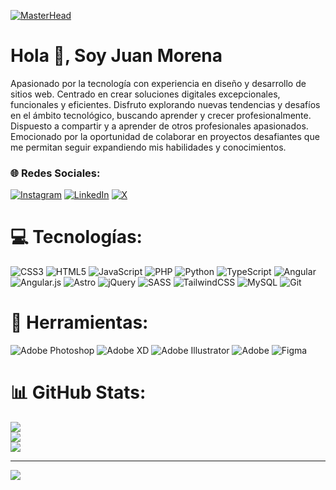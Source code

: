 [![MasterHead](https://i.imgur.com/067tfqY.jpeg)](https://github.com/JuanMorenaE)

# Hola 👋, Soy Juan Morena

Apasionado por la tecnología con experiencia en diseño y desarrollo de sitios web. Centrado en crear soluciones digitales excepcionales, funcionales y eficientes.
Disfruto explorando nuevas tendencias y desafíos en el ámbito tecnológico, buscando aprender y crecer profesionalmente. Dispuesto a compartir y a aprender de otros profesionales apasionados.
Emocionado por la oportunidad de colaborar en proyectos desafiantes que me permitan seguir expandiendo mis habilidades y conocimientos.

### 🌐 Redes Sociales:
[![Instagram](https://img.shields.io/badge/Instagram-%23E4405F.svg?logo=Instagram&logoColor=white)](https://instagram.com/byjuanii.webdesign) [![LinkedIn](https://img.shields.io/badge/LinkedIn-%230077B5.svg?logo=linkedin&logoColor=white)](https://linkedin.com/in/juanmorena) [![X](https://img.shields.io/badge/X-black.svg?logo=X&logoColor=white)](https://x.com/byjuanii_dev) 

# 💻 Tecnologías:
![CSS3](https://img.shields.io/badge/css3-%231572B6.svg?style=for-the-badge&logo=css3&logoColor=white) ![HTML5](https://img.shields.io/badge/html5-%23E34F26.svg?style=for-the-badge&logo=html5&logoColor=white) ![JavaScript](https://img.shields.io/badge/javascript-%23323330.svg?style=for-the-badge&logo=javascript&logoColor=%23F7DF1E) ![PHP](https://img.shields.io/badge/php-%23777BB4.svg?style=for-the-badge&logo=php&logoColor=white) ![Python](https://img.shields.io/badge/python-3670A0?style=for-the-badge&logo=python&logoColor=ffdd54) ![TypeScript](https://img.shields.io/badge/typescript-%23007ACC.svg?style=for-the-badge&logo=typescript&logoColor=white) ![Angular](https://img.shields.io/badge/angular-%23DD0031.svg?style=for-the-badge&logo=angular&logoColor=white) ![Angular.js](https://img.shields.io/badge/angular.js-%23E23237.svg?style=for-the-badge&logo=angularjs&logoColor=white) ![Astro](https://img.shields.io/badge/astro-%232C2052.svg?style=for-the-badge&logo=astro&logoColor=white) ![jQuery](https://img.shields.io/badge/jquery-%230769AD.svg?style=for-the-badge&logo=jquery&logoColor=white) ![SASS](https://img.shields.io/badge/SASS-hotpink.svg?style=for-the-badge&logo=SASS&logoColor=white) ![TailwindCSS](https://img.shields.io/badge/tailwindcss-%2338B2AC.svg?style=for-the-badge&logo=tailwind-css&logoColor=white) ![MySQL](https://img.shields.io/badge/mysql-4479A1.svg?style=for-the-badge&logo=mysql&logoColor=white) ![Git](https://img.shields.io/badge/git-%23F05033.svg?style=for-the-badge&logo=git&logoColor=white)

# 🔨 Herramientas:
![Adobe Photoshop](https://img.shields.io/badge/adobe%20photoshop-%2331A8FF.svg?style=for-the-badge&logo=adobe%20photoshop&logoColor=white) ![Adobe XD](https://img.shields.io/badge/Adobe%20XD-470137?style=for-the-badge&logo=Adobe%20XD&logoColor=#FF61F6) ![Adobe Illustrator](https://img.shields.io/badge/adobe%20illustrator-%23FF9A00.svg?style=for-the-badge&logo=adobe%20illustrator&logoColor=white) ![Adobe](https://img.shields.io/badge/adobe-%23FF0000.svg?style=for-the-badge&logo=adobe&logoColor=white) ![Figma](https://img.shields.io/badge/figma-%23F24E1E.svg?style=for-the-badge&logo=figma&logoColor=white) 


# 📊 GitHub Stats:
![](https://github-readme-stats.vercel.app/api?username=JuanMorenaE&theme=dark&hide_border=false&include_all_commits=true&count_private=false)<br/>
![](https://github-readme-streak-stats.herokuapp.com/?user=JuanMorenaE&theme=dark&hide_border=false)<br/>
![](https://github-readme-stats.vercel.app/api/top-langs/?username=JuanMorenaE&theme=dark&hide_border=false&include_all_commits=true&count_private=false&layout=compact)

---
[![](https://visitcount.itsvg.in/api?id=JuanMorenaE&icon=0&color=0)](https://visitcount.itsvg.in)

<!-- Proudly created with GPRM ( https://gprm.itsvg.in ) -->
